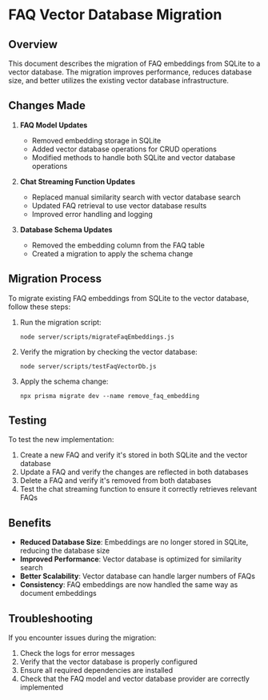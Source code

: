 # FAQ Vector Database Migration

## Overview

This document describes the migration of FAQ embeddings from SQLite to a vector database. The migration improves performance, reduces database size, and better utilizes the existing vector database infrastructure.

## Changes Made

1. **FAQ Model Updates**
   - Removed embedding storage in SQLite
   - Added vector database operations for CRUD operations
   - Modified methods to handle both SQLite and vector database operations

2. **Chat Streaming Function Updates**
   - Replaced manual similarity search with vector database search
   - Updated FAQ retrieval to use vector database results
   - Improved error handling and logging

3. **Database Schema Updates**
   - Removed the embedding column from the FAQ table
   - Created a migration to apply the schema change

## Migration Process

To migrate existing FAQ embeddings from SQLite to the vector database, follow these steps:

1. Run the migration script:
   ```
   node server/scripts/migrateFaqEmbeddings.js
   ```

2. Verify the migration by checking the vector database:
   ```
   node server/scripts/testFaqVectorDb.js
   ```

3. Apply the schema change:
   ```
   npx prisma migrate dev --name remove_faq_embedding
   ```

## Testing

To test the new implementation:

1. Create a new FAQ and verify it's stored in both SQLite and the vector database
2. Update a FAQ and verify the changes are reflected in both databases
3. Delete a FAQ and verify it's removed from both databases
4. Test the chat streaming function to ensure it correctly retrieves relevant FAQs

## Benefits

- **Reduced Database Size**: Embeddings are no longer stored in SQLite, reducing the database size
- **Improved Performance**: Vector database is optimized for similarity search
- **Better Scalability**: Vector database can handle larger numbers of FAQs
- **Consistency**: FAQ embeddings are now handled the same way as document embeddings

## Troubleshooting

If you encounter issues during the migration:

1. Check the logs for error messages
2. Verify that the vector database is properly configured
3. Ensure all required dependencies are installed
4. Check that the FAQ model and vector database provider are correctly implemented
